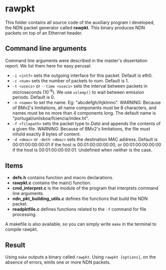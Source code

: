 # rawpkt

This folder contains all source code of the auxiliary program I developed, the NDN packet generator called **rawpkt**. This binary produces NDN packets on top of an Ethernet header.

## Command line arguments

Command line arguments were described in the master's dissertation report. We list them here for easy perusal:

* `-i <intf>` sets the outgoing interface for this packet. Default is eth0.
* `-c <num>` sets the number of packets to _num_. Default is 1.
* `-t <usecs>` or `--time <usecs>` sets the interval between packets in microseconds (10<sup>-6</sup>). We use `usleep()` to wait between emission periods. Default is 0.
* `-n <name>` to set the name. Eg: "abcdefgh/ihjklmno". WARNING: Because of BMv2's limitations, all name components must be 8 characters, and names must be no more than 4 components long. The default name is "portugal/unlisboa/fciencia/index.ht".
* `-f <filepath>` sets the packet type to *Data* and appends the contents of a given file. WARNING: Because of BMv2's limitations, the file must inhold exactly 8 bytes of content.
* `-d <dmac>` or `-deth <dmac>` sets the destination MAC address. Default is 00:01:00:00:00:01 if the host is 00:01:00:00:00:00, or 00:01:00:00:00:00 if the host is 00:01:00:00:00:01. Undefined when neither is the case.


## Items

* **defs.h** contains function and macro declarations.
* **rawpkt.c** contains the main() function.
* **cmd\_interpret.c** is the module of the program that interprets command line arguments.
* **ndn\_pkt\_building\_utils.c** defines the functions that build the NDN packet.
* **readpktfile.c** defines functions related to the `-f` command for file processing.

A makefile is also available, so you can simply write `make` in the terminal to compile rawpkt.


## Result

Using `make` outputs a binary called `rawpkt`. Using `rawpkt [options]`, on the absence of errors, emits one or more NDN packets.
